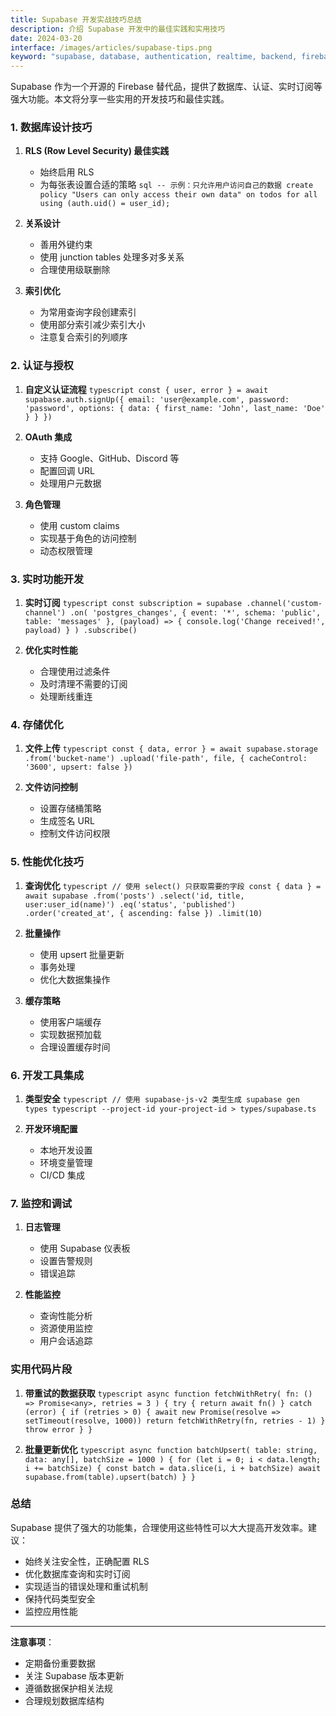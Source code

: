 ```yaml
---
title: Supabase 开发实战技巧总结
description: 介绍 Supabase 开发中的最佳实践和实用技巧
date: 2024-03-20
interface: /images/articles/supabase-tips.png
keyword: "supabase, database, authentication, realtime, backend, firebase-alternative, development-tips"
---
```


Supabase 作为一个开源的 Firebase 替代品，提供了数据库、认证、实时订阅等强大功能。本文将分享一些实用的开发技巧和最佳实践。

### 1. **数据库设计技巧**

1. **RLS (Row Level Security) 最佳实践**
   - 始终启用 RLS
   - 为每张表设置合适的策略   ```sql
   -- 示例：只允许用户访问自己的数据
   create policy "Users can only access their own data"
   on todos for all
   using (auth.uid() = user_id);   ```

2. **关系设计**
   - 善用外键约束
   - 使用 junction tables 处理多对多关系
   - 合理使用级联删除

3. **索引优化**
   - 为常用查询字段创建索引
   - 使用部分索引减少索引大小
   - 注意复合索引的列顺序

### 2. **认证与授权**

1. **自定义认证流程**   ```typescript
   const { user, error } = await supabase.auth.signUp({
     email: 'user@example.com',
     password: 'password',
     options: {
       data: {
         first_name: 'John',
         last_name: 'Doe'
       }
     }
   })   ```

2. **OAuth 集成**
   - 支持 Google、GitHub、Discord 等
   - 配置回调 URL
   - 处理用户元数据

3. **角色管理**
   - 使用 custom claims
   - 实现基于角色的访问控制
   - 动态权限管理

### 3. **实时功能开发**

1. **实时订阅**   ```typescript
   const subscription = supabase
     .channel('custom-channel')
     .on(
       'postgres_changes',
       { event: '*', schema: 'public', table: 'messages' },
       (payload) => {
         console.log('Change received!', payload)
       }
     )
     .subscribe()   ```

2. **优化实时性能**
   - 合理使用过滤条件
   - 及时清理不需要的订阅
   - 处理断线重连

### 4. **存储优化**

1. **文件上传**   ```typescript
   const { data, error } = await supabase.storage
     .from('bucket-name')
     .upload('file-path', file, {
       cacheControl: '3600',
       upsert: false
     })   ```

2. **文件访问控制**
   - 设置存储桶策略
   - 生成签名 URL
   - 控制文件访问权限

### 5. **性能优化技巧**

1. **查询优化**   ```typescript
   // 使用 select() 只获取需要的字段
   const { data } = await supabase
     .from('posts')
     .select('id, title, user:user_id(name)')
     .eq('status', 'published')
     .order('created_at', { ascending: false })
     .limit(10)   ```

2. **批量操作**
   - 使用 upsert 批量更新
   - 事务处理
   - 优化大数据集操作

3. **缓存策略**
   - 使用客户端缓存
   - 实现数据预加载
   - 合理设置缓存时间

### 6. **开发工具集成**

1. **类型安全**   ```typescript
   // 使用 supabase-js-v2 类型生成
   supabase gen types typescript --project-id your-project-id > types/supabase.ts   ```

2. **开发环境配置**
   - 本地开发设置
   - 环境变量管理
   - CI/CD 集成

### 7. **监控和调试**

1. **日志管理**
   - 使用 Supabase 仪表板
   - 设置告警规则
   - 错误追踪

2. **性能监控**
   - 查询性能分析
   - 资源使用监控
   - 用户会话追踪

### 实用代码片段

1. **带重试的数据获取**   ```typescript
   async function fetchWithRetry(
     fn: () => Promise<any>,
     retries = 3
   ) {
     try {
       return await fn()
     } catch (error) {
       if (retries > 0) {
         await new Promise(resolve => setTimeout(resolve, 1000))
         return fetchWithRetry(fn, retries - 1)
       }
       throw error
     }
   }   ```

2. **批量更新优化**   ```typescript
   async function batchUpsert(
     table: string,
     data: any[],
     batchSize = 1000
   ) {
     for (let i = 0; i < data.length; i += batchSize) {
       const batch = data.slice(i, i + batchSize)
       await supabase.from(table).upsert(batch)
     }
   }   ```

### 总结

Supabase 提供了强大的功能集，合理使用这些特性可以大大提高开发效率。建议：

- 始终关注安全性，正确配置 RLS
- 优化数据库查询和实时订阅
- 实现适当的错误处理和重试机制
- 保持代码类型安全
- 监控应用性能

---

**注意事项**：
- 定期备份重要数据
- 关注 Supabase 版本更新
- 遵循数据保护相关法规
- 合理规划数据库结构